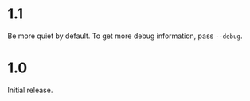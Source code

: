 # 1.1

Be more quiet by default. To get more debug information, pass ``--debug``.

# 1.0

Initial release.
